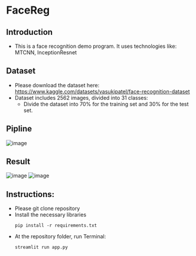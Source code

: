 # FaceReg

## Introduction
- This is a face recognition demo program. It uses technologies like: MTCNN, InceptionResnet

  
## Dataset
- Please download the dataset here: https://www.kaggle.com/datasets/vasukipatel/face-recognition-dataset
- Dataset includes 2562 images, divided into 31 classes:
  - Divide the dataset into 70% for the training set and 30% for the test set.

## Pipline
![image](https://github.com/HieuNTg/FaceReg/assets/96096473/a4edc90e-5d74-42d4-bc74-90d17968a229)



## Result
![image](https://github.com/HieuNTg/FaceReg/assets/96096473/1e420dbd-0df3-4cfd-97f6-58e2117a348f) ![image](https://github.com/HieuNTg/FaceReg/assets/96096473/31cd7a58-d2e0-49ed-93a9-a6867d42a946)


## Instructions:
- Please git clone repository
- Install the necessary libraries
  ```shell
  pip install -r requirements.txt
  
- At the repository folder, run Terminal:
   ```shell
  streamlit run app.py

